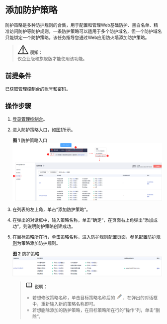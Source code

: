 # 添加防护策略<a name="waf_01_0074"></a>

防护策略是多种防护规则的合集，用于配置和管理Web基础防护、黑白名单、精准访问防护等防护规则，一条防护策略可以适用于多个防护域名，但一个防护域名只能绑定一个防护策略。该任务指导您通过Web应用防火墙添加防护策略。

>![](public_sys-resources/icon-notice.gif) **须知：**   
>仅企业版和旗舰版才能使用该功能。  

## 前提条件<a name="section37694481929"></a>

已获取管理控制台的账号和密码。

## 操作步骤<a name="section5458145019310"></a>

1.  [登录管理控制台](https://console.huaweicloud.com/?locale=zh-cn)。
2.  进入防护策略入口，如[图1](#fig4185340104311)所示。

    **图 1**  防护策略入口<a name="fig4185340104311"></a>  
    ![](figures/防护策略入口.png "防护策略入口")

3.  在列表的左上角，单击“添加防护策略“。
4.  在弹出的对话框中，输入策略名称，单击“确定“，在页面右上角弹出“添加成功“，则说明防护策略创建成功。
5.  在目标策略所在行，单击策略名称，进入防护规则配置页面，参见[配置防护规则](zh-cn_topic_0110861289.md)为策略添加防护规则。

    **图 2**  防护策略<a name="fig3383125241"></a>  
    ![](figures/防护策略.png "防护策略")

    >![](public_sys-resources/icon-note.gif) **说明：**   
    >-   若想修改策略名称，单击目标策略名称后的![](figures/icon-modify.png)，在弹出的对话框中，重新输入新的策略名称即可。  
    >-   若想删除添加的防护策略，在目标策略所在行的“操作“列，单击“删除“。  


